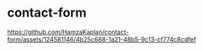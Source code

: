# contact-form


https://github.com/HamzaKaplan/contact-form/assets/124581146/4b25c688-1a21-48b5-9c13-cf774c8cdfef

